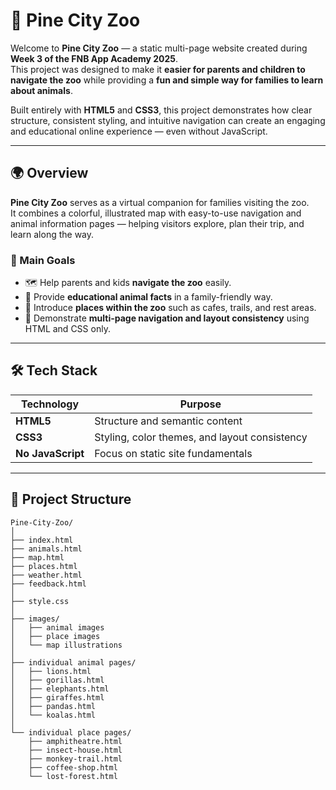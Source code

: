 # 🦓 Pine City Zoo

Welcome to **Pine City Zoo** — a static multi-page website created during **Week 3 of the FNB App Academy 2025**.  
This project was designed to make it **easier for parents and children to navigate the zoo** while providing a **fun and simple way for families to learn about animals**.

Built entirely with **HTML5** and **CSS3**, this project demonstrates how clear structure, consistent styling, and intuitive navigation can create an engaging and educational online experience — even without JavaScript.

---

## 🌍 Overview

**Pine City Zoo** serves as a virtual companion for families visiting the zoo.  
It combines a colorful, illustrated map with easy-to-use navigation and animal information pages — helping visitors explore, plan their trip, and learn along the way.

### 🎯 Main Goals
- 🗺️ Help parents and kids **navigate the zoo** easily.
- 🦁 Provide **educational animal facts** in a family-friendly way.
- 🌴 Introduce **places within the zoo** such as cafes, trails, and rest areas.
- 🧭 Demonstrate **multi-page navigation and layout consistency** using HTML and CSS only.

---

## 🛠️ Tech Stack

| Technology | Purpose |
|-------------|----------|
| **HTML5** | Structure and semantic content |
| **CSS3** | Styling, color themes, and layout consistency |
| **No JavaScript** | Focus on static site fundamentals |

---

## 📂 Project Structure

```plaintext
Pine-City-Zoo/
│
├── index.html
├── animals.html
├── map.html
├── places.html
├── weather.html
├── feedback.html
│
├── style.css
│
├── images/
│   ├── animal images
│   ├── place images
│   └── map illustrations
│
├── individual animal pages/
│   ├── lions.html
│   ├── gorillas.html
│   ├── elephants.html
│   ├── giraffes.html
│   ├── pandas.html
│   └── koalas.html
│
└── individual place pages/
    ├── amphitheatre.html
    ├── insect-house.html
    ├── monkey-trail.html
    ├── coffee-shop.html
    └── lost-forest.html
